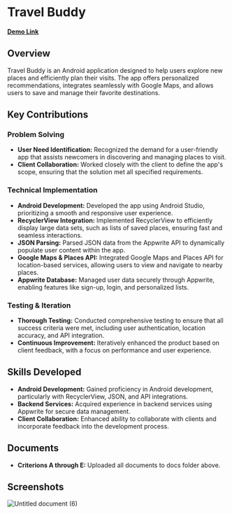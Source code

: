 # Travel Buddy

[**Demo Link**](https://drive.google.com/file/d/1ldB_73UGCHlmKnRBEEyY7yQgRVem_mmq/view)

## Overview
Travel Buddy is an Android application designed to help users explore new places and efficiently plan their visits. The app offers personalized recommendations, integrates seamlessly with Google Maps, and allows users to save and manage their favorite destinations.

## Key Contributions

### Problem Solving
- **User Need Identification:** Recognized the demand for a user-friendly app that assists newcomers in discovering and managing places to visit.
- **Client Collaboration:** Worked closely with the client to define the app's scope, ensuring that the solution met all specified requirements.

### Technical Implementation
- **Android Development:** Developed the app using Android Studio, prioritizing a smooth and responsive user experience.
- **RecyclerView Integration:** Implemented RecyclerView to efficiently display large data sets, such as lists of saved places, ensuring fast and seamless interactions.
- **JSON Parsing:** Parsed JSON data from the Appwrite API to dynamically populate user content within the app.
- **Google Maps & Places API:** Integrated Google Maps and Places API for location-based services, allowing users to view and navigate to nearby places.
- **Appwrite Database:** Managed user data securely through Appwrite, enabling features like sign-up, login, and personalized lists.

### Testing & Iteration
- **Thorough Testing:** Conducted comprehensive testing to ensure that all success criteria were met, including user authentication, location accuracy, and API integration.
- **Continuous Improvement:** Iteratively enhanced the product based on client feedback, with a focus on performance and user experience.

## Skills Developed
- **Android Development:** Gained proficiency in Android development, particularly with RecyclerView, JSON, and API integrations.
- **Backend Services:** Acquired experience in backend services using Appwrite for secure data management.
- **Client Collaboration:** Enhanced ability to collaborate with clients and incorporate feedback into the development process.

## Documents
- **Criterions A through E:** Uploaded all documents to docs folder above.

## Screenshots
![Untitled document (6)](https://github.com/user-attachments/assets/32329595-2ff0-4102-98c4-fae41e2ee474)










